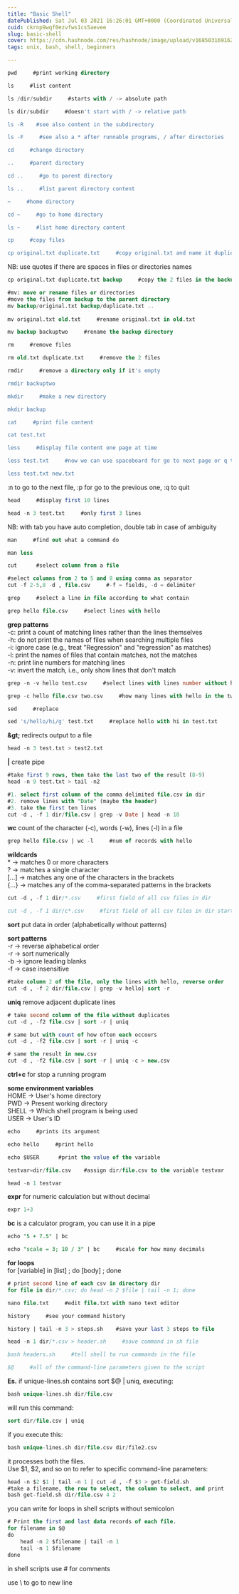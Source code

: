 ```yaml
---
title: "Basic Shell"
datePublished: Sat Jul 03 2021 16:26:01 GMT+0000 (Coordinated Universal Time)
cuid: ckrnp9wqf0ezvfws1cs5aevee
slug: basic-shell
cover: https://cdn.hashnode.com/res/hashnode/image/upload/v1685031691628/c5bff3c0-9fa8-427a-b2e8-c58a8c788943.png
tags: unix, bash, shell, beginners

---
```


```sql
pwd     #print working directory

ls     #list content

ls /dir/subdir     #starts with / -> absolute path

ls dir/subdir     #doesn't start with / -> relative path

ls -R    #see also content in the subdirectory

ls -F     #see also a * after runnable programs, / after directories

cd     #change directory

..     #parent directory

cd ..     #go to parent directory

ls ..     #list parent directory content

~     #home directory

cd ~     #go to home directory

ls ~     #list home directory content

cp     #copy files

cp original.txt duplicate.txt     #copy original.txt and name it duplicate.txt
```

NB: use quotes if there are spaces in files or directories names

```sql
cp original.txt duplicate.txt backup     #copy the 2 files in the backup directory

#mv: move or rename files or directories
#move the files from backup to the parent directory
mv backup/original.txt backup/duplicate.txt ..    
 
mv original.txt old.txt     #rename original.txt in old.txt

mv backup backuptwo     #rename the backup directory

rm     #remove files

rm old.txt duplicate.txt     #remove the 2 files

rmdir     #remove a directory only if it's empty

rmdir backuptwo

mkdir     #make a new directory

mkdir backup

cat     #print file content

cat test.txt

less     #display file content one page at time

less test.txt     #now we can use spaceboard for go to next page or q to quit

less test.txt new.txt
```

:n to go to the next file, :p for go to the previous one, :q to quit

```sql
head     #display first 10 lines

head -n 3 test.txt     #only first 3 lines
```

NB: with tab you have auto completion, double tab in case of ambiguity

```sql
man     #find out what a command do

man less

cut      #select column from a file

#select columns from 2 to 5 and 8 using comma as separator
cut -f 2-5,8 -d , file.csv     #-f = fields, -d = delimiter

grep     #select a line in file according to what contain

grep hello file.csv     #select lines with hello
```

**grep patterns**  
\-c: print a count of matching lines rather than the lines themselves  
\-h: do not print the names of files when searching multiple files  
\-i: ignore case (e.g., treat "Regression" and "regression" as matches)  
\-l: print the names of files that contain matches, not the matches  
\-n: print line numbers for matching lines  
\-v: invert the match, i.e., only show lines that don't match

```sql
grep -n -v hello test.csv     #select lines with lines number without hello

grep -c hello file.csv two.csv     #how many lines with hello in the two files 

sed     #replace

sed 's/hello/hi/g' test.txt     #replace hello with hi in test.txt
```

**\&gt;** redirects output to a file

```sql
head -n 3 test.txt > test2.txt
```

**|** create pipe

```sql
#take first 9 rows, then take the last two of the result (8-9)
head -n 9 test.txt > tail -n2

#1. select first column of the comma delimited file.csv in dir
#2. remove lines with "Date" (maybe the header)
#3. take the first ten lines
cut -d , -f 1 dir/file.csv | grep -v Date | head -n 10
```

**wc** count of the character (-c), words (-w), lines (-l) in a file

```sql
grep hello file.csv | wc -l     #num of records with hello
```

**wildcards**  
\* -&gt; matches 0 or more characters  
? -&gt; matches a single character  
\[...\] -&gt; matches any one of the characters in the brackets  
{...} -&gt; matches any of the comma-separated patterns in the brackets

```sql
cut -d , -f 1 dir/*.csv     #first field of all csv files in dir

cut -d , -f 1 dir/c*.csv     #first field of all csv files in dir starting with c
```

**sort** put data in order (alphabetically without patterns)

**sort patterns**  
\-r -&gt; reverse alphabetical order  
\-r -&gt; sort numerically  
\-b -&gt; ignore leading blanks  
\-f -&gt; case insensitive

```sql
#take column 2 of the file, only the lines with hello, reverse order
cut -d , -f 2 dir/file.csv | grep -v hello| sort -r
```

**uniq** remove adjacent duplicate lines

```sql
# take second column of the file without duplicates
cut -d , -f2 file.csv | sort -r | uniq

# same but with count of how often each occours
cut -d , -f2 file.csv | sort -r | uniq -c

# same the result in new.csv
cut -d , -f2 file.csv | sort -r | uniq -c > new.csv
```

**ctrl+c** for stop a running program

**some environment variables**  
HOME -&gt; User's home directory  
PWD -&gt; Present working directory  
SHELL -&gt; Which shell program is being used  
USER -&gt; User's ID

```sql
echo     #prints its argument

echo hello     #print hello

echo $USER      #print the value of the variable

testvar=dir/file.csv    #assign dir/file.csv to the variable testvar

head -n 1 testvar
```

**expr** for numeric calculation but without decimal

```sql
expr 1+3
```

**bc** is a calculator program, you can use it in a pipe

```sql
echo "5 + 7.5" | bc

echo "scale = 3; 10 / 3" | bc     #scale for how many decimals
```

**for loops**  
for \[variable\] in \[list\] ; do \[body\] ; done

```sql
# print second line of each csv in directory dir
for file in dir/*.csv; do head -n 2 $file | tail -n 1; done
```

```sql
nano file.txt     #edit file.txt with nano text editor

history     #see your command history

history | tail -n 3 > steps.sh    #save your last 3 steps to file

head -n 1 dir/*.csv > header.sh     #save command in sh file

bash headers.sh     #tell shell to run commands in the file

$@     #all of the command-line parameters given to the script
```

**Es.** if unique-lines.sh contains sort $@ | uniq, executing:

```sql
bash unique-lines.sh dir/file.csv
```

will run this command:

```sql
sort dir/file.csv | uniq
```

if you execute this:

```sql
bash unique-lines.sh dir/file.csv dir/file2.csv
```

it processes both the files.  
Use $1, $2, and so on to refer to specific command-line parameters:

```sql
head -n $2 $1 | tail -n 1 | cut -d , -f $3 > get-field.sh
#take a filename, the row to select, the column to select, and print
bash get-field.sh dir/file.csv 4 2
```

you can write for loops in shell scripts without semicolon

```sql
# Print the first and last data records of each file.
for filename in $@
do
    head -n 2 $filename | tail -n 1
    tail -n 1 $filename
done
```

in shell scripts use # for comments

use \\ to go to new line